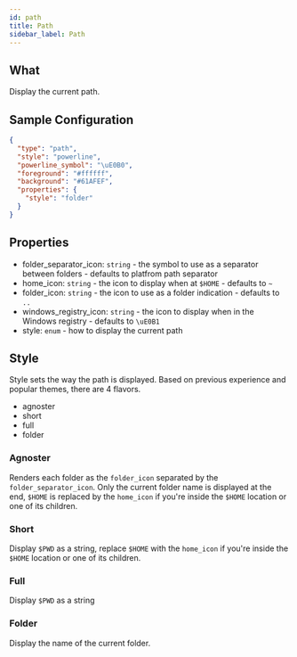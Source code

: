 ```yaml
---
id: path
title: Path
sidebar_label: Path
---
```


## What

Display the current path.

## Sample Configuration

```json
{
  "type": "path",
  "style": "powerline",
  "powerline_symbol": "\uE0B0",
  "foreground": "#ffffff",
  "background": "#61AFEF",
  "properties": {
    "style": "folder"
  }
}
```

## Properties

- folder_separator_icon: `string` - the symbol to use as a separator between folders - defaults to platfrom path separator
- home_icon: `string` - the icon to display when at `$HOME` - defaults to `~`
- folder_icon: `string` - the icon to use as a folder indication - defaults to `..`
- windows_registry_icon: `string` - the icon to display when in the Windows registry - defaults to `\uE0B1`
- style: `enum` - how to display the current path

## Style

Style sets the way the path is displayed. Based on previous experience and popular themes, there are 4 flavors.

- agnoster
- short
- full
- folder

### Agnoster

Renders each folder as the `folder_icon` separated by the `folder_separator_icon`.
Only the current folder name is displayed at the end, `$HOME` is replaced by the `home_icon` if you're
inside the `$HOME` location or one of its children.

### Short

Display `$PWD` as a string, replace `$HOME` with the `home_icon` if you're inside the `$HOME` location or
one of its children.

### Full

Display `$PWD` as a string

### Folder

Display the name of the current folder.
